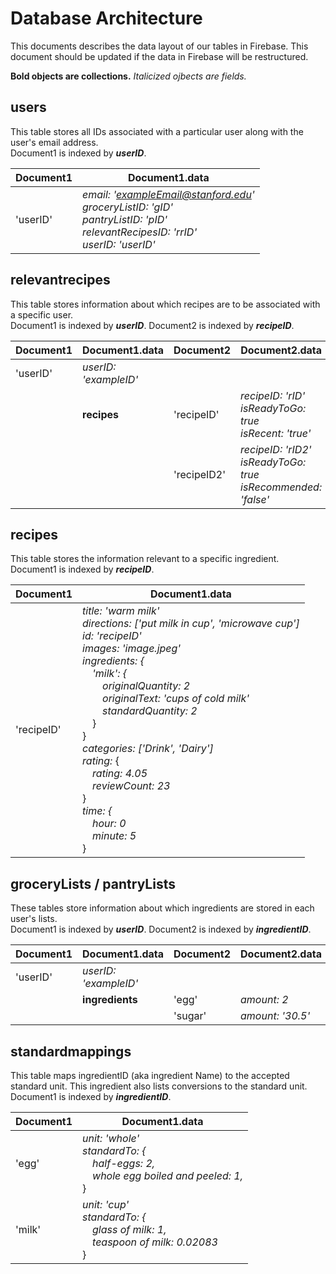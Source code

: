 # Database Architecture
This documents describes the data layout of our tables in Firebase. This document should be updated if the data in Firebase will be restructured.

**Bold objects are collections.** 
*Italicized ojbects are fields.*

## users
This table stores all IDs associated with a particular user along with the user's email address.<br/>
Document1 is indexed by **_userID_**.

| Document1 | Document1.data |
| --------- | -------------- |
| 'userID'  |  *email: 'exampleEmail@stanford.edu'*<br/>*groceryListID: 'gID'*<br/> *pantryListID: 'pID'* <br/> *relevantRecipesID: 'rrID'* <br/> *userID: 'userID'* |

## relevantrecipes 
This table stores information about which recipes are to be associated with a specific user.<br/>
Document1 is indexed by **_userID_**.
Document2 is indexed by **_recipeID_**.

| Document1 | Document1.data | Document2 | Document2.data |
| --------- | -------------- | --------- | ---------------|
| 'userID'  | *userID: 'exampleID'* | | |
| | **recipes**| 'recipeID' | *recipeID: 'rID'*<br/> *isReadyToGo: true* <br/> *isRecent: 'true'*|
| | | 'recipeID2' | *recipeID: 'rID2'*<br/> *isReadyToGo: true* <br/> *isRecommended: 'false'*|


## recipes
This table stores the information relevant to a specific ingredient. <br/>
Document1 is indexed by **_recipeID_**.

| Document1   | Document1.data |
| ----------- | -------------- |
| 'recipeID'  | *title: 'warm milk'*<br/>*directions: ['put milk in cup', 'microwave cup']*  <br/>*id: 'recipeID'* <br/>*images: 'image.jpeg'* <br/>*ingredients: {*<br/> *&emsp;'milk': {*<br/>*&emsp;&emsp;originalQuantity: 2*<br/>*&emsp;&emsp;originalText: 'cups of cold milk'*<br/>*&emsp;&emsp;standardQuantity: 2*<br/>&emsp;} <br/>}<br/>*categories: ['Drink', 'Dairy']*<br/>*rating:* {<br/>&emsp;*rating: 4.05* <br/> &emsp;*reviewCount: 23*<br/>}<br/>*time: {*<br/>&emsp;*hour: 0*<br/> &emsp;*minute: 5*<br/>} |

## groceryLists / pantryLists
These tables store information about which ingredients are stored in each user's lists.<br/>
Document1 is indexed by **_userID_**.
Document2 is indexed by **_ingredientID_**.

| Document1 | Document1.data | Document2 | Document2.data |
| --------- | -------------- | --------- | -------------- |
| 'userID'  | *userID: 'exampleID'* | | |
| | **ingredients** | 'egg' | *amount: 2* |
| | | 'sugar' | *amount: '30.5'* |

## standardmappings 
This table maps ingredientID (aka ingredient Name) to the accepted
standard unit. This ingredient also lists conversions to the standard
unit. <br/>
Document1 is indexed by **_ingredientID_**.

| Document1 | Document1.data |
| --------- | -------------- |
| 'egg'     | *unit: 'whole'* <br/>*standardTo: {*<br/>&emsp;*half-eggs: 2,*<br/>&emsp;*whole egg boiled and peeled: 1,*<br/>} |
| 'milk'    | *unit: 'cup'*<br/>*standardTo: {*<br/>&emsp;*glass of milk: 1,*<br/>&emsp;*teaspoon of milk: 0.02083*<br/>} | 

